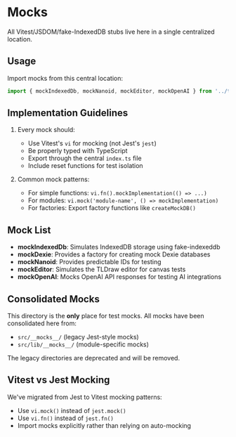 # Mocks

All Vitest/JSDOM/fake-IndexedDB stubs live here in a single centralized location.

## Usage

Import mocks from this central location:

```typescript
import { mockIndexedDb, mockNanoid, mockEditor, mockOpenAI } from '../test-utils/mocks'
```

## Implementation Guidelines

1. Every mock should:
   - Use Vitest's `vi` for mocking (not Jest's `jest`)
   - Be properly typed with TypeScript
   - Export through the central `index.ts` file
   - Include reset functions for test isolation

2. Common mock patterns:
   - For simple functions: `vi.fn().mockImplementation(() => ...)`
   - For modules: `vi.mock('module-name', () => mockImplementation)`
   - For factories: Export factory functions like `createMockDB()`

## Mock List

- **mockIndexedDb**: Simulates IndexedDB storage using fake-indexeddb
- **mockDexie**: Provides a factory for creating mock Dexie databases
- **mockNanoid**: Provides predictable IDs for testing
- **mockEditor**: Simulates the TLDraw editor for canvas tests
- **mockOpenAI**: Mocks OpenAI API responses for testing AI integrations

## Consolidated Mocks

This directory is the **only** place for test mocks. All mocks have been consolidated here from:

- `src/__mocks__/` (legacy Jest-style mocks)
- `src/lib/__mocks__/` (module-specific mocks)

The legacy directories are deprecated and will be removed.

## Vitest vs Jest Mocking

We've migrated from Jest to Vitest mocking patterns:

- Use `vi.mock()` instead of `jest.mock()`
- Use `vi.fn()` instead of `jest.fn()`
- Import mocks explicitly rather than relying on auto-mocking
